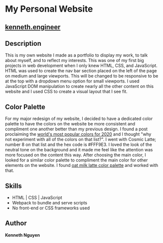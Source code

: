 # My Personal Website

## [kenneth.engineer](https://kenneth.engineer)

## Description

This is my own website I made as a portfolio to display my work, to talk about myself, and to reflect my interests. This was one of my first big projects in web development when I only knew HTML, CSS, and JavaScript. HTML was used to create the nav bar section placed on the left of the page on medium and large viewports. This will be changed to be responsive to be at the top with a dropdown menu option for small viewports. I used JavaScript DOM manipulation to create nearly all the other content on this website and I used CSS to create a visual layout that I see fit.

## Color Palette
For my major redesign of my website, I decided to have a dedicated color palette to have the colors on the website be more consistent and compliment one another better than my previous design. I found a post proclaiming the [world's most popular colors for 2020](https://digitalsynopsis.com/design/worlds-most-popular-colors-2020/) and I thought "why not experiment with all of the colors on that list?". I went with Cosmic Latte; number 8 on that list and the hex code is #FFF9E3. I loved the look of the neutral tone on the background and it made me feel like the attention was more focused on the content this way. After choosing the main color, I looked for a similar color palette to compliment the main color for other elements on the website. I found [oat milk latte color palette](https://www.color-hex.com/color-palette/84733) and worked with that. 

## Skills

* HTML | CSS | JavaScript
* Webpack to bundle and serve scripts
* No front-end or CSS frameworks used

## Author

**Kenneth Nguyen**